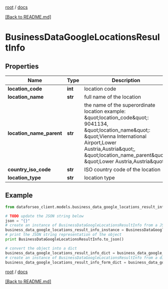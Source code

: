 [root](./../ "root") / [docs](./ "docs")

[[Back to README.md]](./../README.md "[Back to README.md]")

# BusinessDataGoogleLocationsResultInfo

## Properties

Name | Type | Description | Notes
------------ | ------------- | ------------- | -------------
**location_code** | **int** | location code | [optional]
**location_name** | **str** | full name of the location | [optional]
**location_name_parent** | **str** | the name of the superordinate location example: \&quot;location_code\&quot;: 9041134, \&quot;location_name\&quot;: \&quot;Vienna International Airport,Lower Austria,Austria\&quot;, \&quot;location_name_parent\&quot;: \&quot;Lower Austria,Austria\&quot; | [optional]
**country_iso_code** | **str** | ISO country code of the location | [optional]
**location_type** | **str** | location type | [optional]

## Example

```python
from dataforseo_client.models.business_data_google_locations_result_info import BusinessDataGoogleLocationsResultInfo

# TODO update the JSON string below
json = "{}"
# create an instance of BusinessDataGoogleLocationsResultInfo from a JSON string
business_data_google_locations_result_info_instance = BusinessDataGoogleLocationsResultInfo.from_json(json)
# print the JSON string representation of the object
print BusinessDataGoogleLocationsResultInfo.to_json()

# convert the object into a dict
business_data_google_locations_result_info_dict = business_data_google_locations_result_info_instance.to_dict()
# create an instance of BusinessDataGoogleLocationsResultInfo from a dict
business_data_google_locations_result_info_form_dict = business_data_google_locations_result_info.from_dict(business_data_google_locations_result_info_dict)
```

  

[root](./../ "root") / [docs](./ "docs")

[[Back to README.md]](./../README.md "[Back to README.md]")